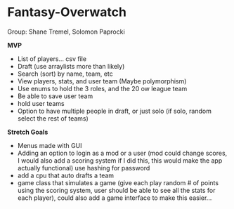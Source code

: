# Fantasy-Overwatch

Group: Shane Tremel, Solomon Paprocki

**MVP**

+ List of players… csv file 
+ Draft (use arraylists more than likely)
+ Search (sort) by name, team, etc
+ View players, stats, and user team (Maybe polymorphism)
+ Use enums to hold the 3 roles, and the 20 ow league team
+ Be able to save user team
+ hold user teams
+ Option to have multiple people in draft, or just solo (if solo, random select the rest of teams) 

**Stretch Goals**

+ Menus made with GUI
+ Adding an option to login as a mod or a user (mod could change scores, I would also add a scoring system if I did this, this would make the app actually functional) use hashing for password
+ add a cpu that auto drafts a team
+ game class that simulates a game (give each play random # of points using the scoring system, user should be able to see all the stats for each player), could also add a game interface to make this easier...
